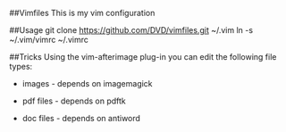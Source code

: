 ##Vimfiles
This is my vim configuration

##Usage
    git clone https://github.com/DVD/vimfiles.git ~/.vim
    ln -s ~/.vim/vimrc ~/.vimrc

##Tricks
Using the vim-afterimage plug-in you can edit the following file types:

+ images - depends on imagemagick

+ pdf files - depends on pdftk

+ doc files - depends on antiword
